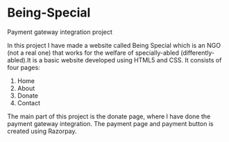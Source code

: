 # Being-Special
Payment gateway integration project

In this project I have made a website called Being Special which is an NGO (not a real one) that works for the welfare of specially-abled (differently-abled).It is a basic website developed using HTML5 and CSS. It consists of four pages:
1. Home 
2. About
3. Donate
4. Contact

The main part of this project is the donate page, where I have done the payment gateway integration. The payment page and payment button is created using Razorpay.
